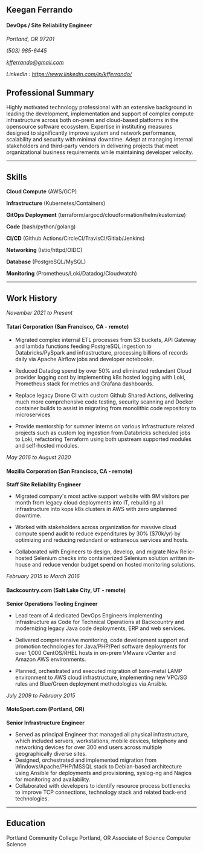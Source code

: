 
## Keegan Ferrando
#### DevOps / Site Reliability Engineer

*Portland, OR 97201*

*(503) 985-6445*

*kfferrando@gmail.com*

*LinkedIn : https://www.linkedin.com/in/kfferrando/*

## Professional Summary

Highly motivated technology professional with an extensive background in leading the development, implementation and support of complex compute infrastructure across both on-prem and cloud-based platforms in the opensource software ecosystem. Expertise in instituting measures designed to significantly improve system and network performance, scalability and security with minimal downtime. Adept at managing internal stakeholders and third-party vendors in delivering projects that meet organizational business requirements while maintaining developer velocity.

---
## Skills

**Cloud Compute** (AWS/GCP)

**Infrastructure** (Kubernetes/Containers)

**GitOps Deployment** (terraform/argocd/cloudformation/helm/kustomize)

**Code** (bash/python/golang)

**CI/CD** (Github Actions/CircleCI/TravisCI/Gitlab/Jenkins)

**Networking** (Istio/httpd/OIDC)

**Database** (PostgreSQL/MySQL)

**Monitoring** (Prometheus/Loki/Datadog/Cloudwatch)

---
## Work History

*November 2021 to Present*
#### Tatari Corporation (San Francisco, CA - remote)
- Migrated complex internal ETL processes from S3 buckets, API Gateway and lambda functions feeding PostgreSQL ingestion to Databricks/PySpark and infrastructure, processing billions of records daily via Apache Airflow jobs and developer notebooks.

- Reduced Datadog spend by over 50% and eliminated redundant Cloud provider logging cost by implementing k8s hosted logging with Loki, Prometheus stack for metrics and Grafana dashboards.

- Replace legacy Drone CI with custom Github Shared Actions, delivering much more comprehensive code testing, security scanning and Docker container builds to assist in migrating from monolithic code repository to microservices

* Provide mentorship for summer interns on various infrastructure related projects such as custom log ingestion from Databricks scheduled jobs to Loki, refactoring Terraform using both upstream supported modules and self-hosted modules.

*May 2016 to August 2020*
#### Mozilla Corporation (San Francisco, CA - remote)
**Staff Site Reliability Engineer**

- Migrated company's most active support website with 9M visitors per month from legacy cloud deployments into IT, rebuilding all infrastructure into kops k8s clusters in AWS with zero unplanned downtime.

- Worked with stakeholders across organization for massive cloud compute spend audit to reduce expenditures by 30% ($70k/yr) by optimizing and reducing redundant or extraneous services and hosts.

- Collaborated with Engineers to design, develop, and migrate New Relic-hosted Selenium checks into containerized Selenium solution written in-house and reduce vendor budget spend on hosted monitoring solutions.

*February 2015 to March 2016*
#### Backcountry.com (Salt Lake City, UT - remote)
**Senior Operations Tooling Engineer**

- Lead team of 4 dedicated DevOps Engineers implementing Infrastructure as Code for Technical Operations at Backcountry and modernizing legacy Java code deployments, ERP and web services.

- Delivered comprehensive monitoring, code development support and promotion technologies for Java/PHP/Perl software deployments for over 1,000 CentOS/RHEL hosts in on-prem VMware vCenter and Amazon AWS environments.

- Planned, orchestrated and executed migration of bare-metal LAMP environment to AWS cloud infrastructure, implementing new VPC/SG rules and Blue/Green deployment methodologies via Ansible.

*July 2009 to February 2015*
#### MotoSport.com (Portland, OR)
**Senior Infrastructure Engineer**

- Served as principal Engineer that managed all physical infrastructure, which included servers, workstations, mobile devices, telephony and networking devices for over 300 end users across multiple geographically diverse sites.
- Designed, orchestrated and implemented migration from Windows/Apache/PHP/MSSQL stack to Debian-based architecture using Ansible for deployments and provisioning, syslog-ng and Nagios for monitoring and availability.
- Collaborated with developers to identify resource process bottlenecks to improve TCP connections, technology stack and related back-end technologies.

---
## Education

Portland Community College Portland, OR
Associate of Science Computer Science
